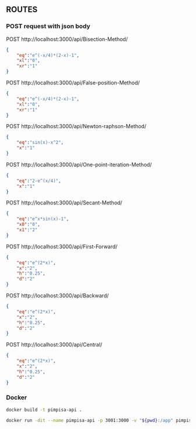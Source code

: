 ## ROUTES
### POST request with json body



POST http://localhost:3000/api/Bisection-Method/ 
```JSON
{
    "eq":"e^(-x/4)*(2-x)-1",
    "xl":"0",
    "xr":"1"
}
```

POST http://localhost:3000/api/False-position-Method/
```JSON
{
	"eq":"e^(-x/4)*(2-x)-1",
	"xl":"0",
	"xr":"1"
}
```

POST http://localhost:3000/api/Newton-raphson-Method/
```JSON
{
	"eq":"sin(x)-x^2",
	"x":"1"
}
```

POST http://localhost:3000/api/One-point-iteration-Method/
```JSON
{
	"eq":"2-e^(x/4)",
	"x":"1"
}
```
POST http://localhost:3000/api/Secant-Method/
```JSON
{
	"eq":"e^x*sin(x)-1",
	"x0":"0",
	"x1":"2"
}
```
POST http://localhost:3000/api/First-Forward/
```JSON
{
	"eq":"e^(2*x)",
	"x":"2",
	"h":"0.25",
	"d":"2"
}
```
POST http://localhost:3000/api/Backward/
```JSON
{
	"eq":"e^(2*x)",
	"x":"2",
	"h":"0.25",
	"d":"2"
}
```
POST http://localhost:3000/api/Central/
```JSON
{
	"eq":"e^(2*x)",
	"x":"2",
	"h":"0.25",
	"d":"2"
}
```


### Docker

```sh
docker build -t pimpisa-api .
```

```sh
docker run -dit --name pimpisa-api -p 3001:3000 -v "${pwd}:/app" pimpisa-api
```
